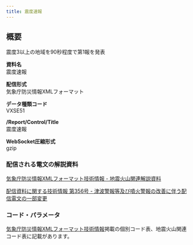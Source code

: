 ```yaml
---
title: 震度速報
---
```


## 概要
震度3以上の地域を90秒程度で第1報を発表

**資料名** <br/>
 震度速報
 
**配信形式** <br/>
 気象庁防災情報XMLフォーマット

**データ種類コード** <br/>
 VXSE51
 
**/Report/Control/Title** <br/>
 震度速報

**WebSocket圧縮形式** <br/>
 gzip

### 配信される電文の解説資料
 [気象庁防災情報XMLフォーマット技術情報 - 地震火山関連解説資料](https://dmdata.jp/doc/jma/manual/0101-0183.pdf#page=115) 
 
 
 [配信資料に関する技術情報 第356号 - 津波警報等及び噴火警報の改善に伴う配信電文の一部変更](https://dmdata.jp/doc/jma/technical/356.pdf)

### コード・パラメータ
 [気象庁防災情報XMLフォーマット技術情報](http://xml.kishou.go.jp/tec_material.html)掲載の個別コード表、地震火山関連コード表に記載があります。
